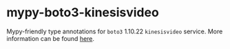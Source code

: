 # mypy-boto3-kinesisvideo

Mypy-friendly type annotations for `boto3` 1.10.22 `kinesisvideo` service.
More information can be found [here](https://github.com/vemel/mypy_boto3).